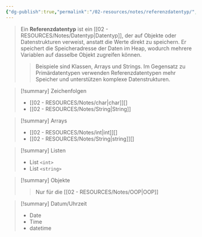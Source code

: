 ```yaml
---
{"dg-publish":true,"permalink":"/02-resources/notes/referenzdatentyp/","tags":["code"],"noteIcon":"","updated":"2024-10-22T10:25:58.877+02:00"}
---
```


>Ein **Referenzdatentyp** ist ein [[02 - RESOURCES/Notes/Datentyp\|Datentyp]], der auf Objekte oder Datenstrukturen verweist, anstatt die Werte direkt zu speichern. 
>Er speichert die Speicheradresse der Daten im Heap, wodurch mehrere Variablen auf dasselbe Objekt zugreifen können. 
>>Beispiele sind Klassen, Arrays und Strings. 
>>Im Gegensatz zu Primärdatentypen verwenden Referenzdatentypen mehr Speicher und unterstützen komplexe Datenstrukturen.

>[!summary] Zeichenfolgen
>- [[02 - RESOURCES/Notes/char\|char]][]
>- [[02 - RESOURCES/Notes/String\|String]] 

>[!summary] Arrays
>- [[02 - RESOURCES/Notes/int\|int]][]
>- [[02 - RESOURCES/Notes/String\|string]][]

>[!summary] Listen 
>- List `<int>`
>- List `<string>`

>[!summary] Objekte
>>Nur für die [[02 - RESOURCES/Notes/OOP\|OOP]]

>[!summary] Datum/Uhrzeit
>- Date
>- Time
>- datetime

